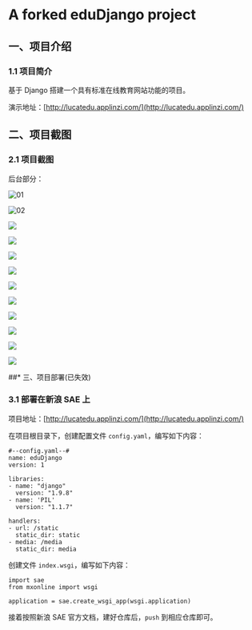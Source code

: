 # A forked eduDjango project

## 一、项目介绍

### 1.1 项目简介

基于 Django 搭建一个具有标准在线教育网站功能的项目。

演示地址：[http://lucatedu.applinzi.com/](http://lucatedu.applinzi.com/)

## 二、项目截图

### 2.1 项目截图

后台部分：

![01](http://ww1.sinaimg.cn/mw690/005EFdvdgy1fcxyj4vm4qj311i0httam)

![02](http://ww1.sinaimg.cn/mw690/005EFdvdgy1fcxyl367p0j311j0hugmf)

![](http://ww1.sinaimg.cn/mw690/005EFdvdgy1fcxymnef65j311s0hutal)

![](http://ww1.sinaimg.cn/mw690/005EFdvdgy1fcxyolc3hjj311t0hsabq)

![](http://ww1.sinaimg.cn/mw690/005EFdvdgy1fcxyrr5nz0j311j0hpwgf)

![](http://ww1.sinaimg.cn/mw690/005EFdvdgy1fcxyp6s4zfj311h0hq408)

![](http://ww1.sinaimg.cn/mw690/005EFdvdgy1fcxypfyuz3j311f0hqjta)

![](http://ww1.sinaimg.cn/mw690/005EFdvdgy1fcxypq4fakj311d0howok)

![](http://ww1.sinaimg.cn/mw690/005EFdvdgy1fcxypwea9xj31190hftav)

![](http://ww1.sinaimg.cn/mw690/005EFdvdgy1fcxyq0ymj5j30z80hkta1)

![](http://ww1.sinaimg.cn/mw690/005EFdvdgy1fcxyq69vtzj31050hojud)

![](http://ww1.sinaimg.cn/mw690/005EFdvdgy1fcxyqbor6uj311m0hnwgo)

##* 三、项目部署(已失效)

### 3.1 部署在新浪 SAE 上

项目地址：[http://lucatedu.applinzi.com/](http://lucatedu.applinzi.com/)

在项目根目录下，创建配置文件 `config.yaml`，编写如下内容：

```
#--config.yaml--#
name: eduDjango
version: 1

libraries:
- name: "django"
  version: "1.9.8"
- name: 'PIL'
  version: "1.1.7"

handlers:
- url: /static
  static_dir: static
- media: /media
  static_dir: media
```
创建文件 `index.wsgi`，编写如下内容：

```
import sae
from mxonline import wsgi

application = sae.create_wsgi_app(wsgi.application)
```
接着按照新浪 SAE 官方文档，建好仓库后，`push` 到相应仓库即可。
